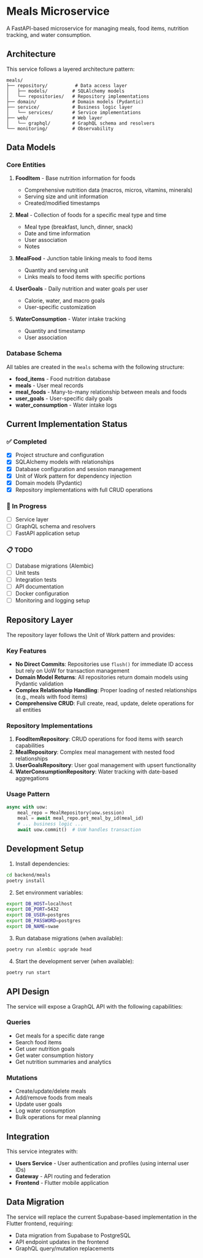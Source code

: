 # Meals Microservice

A FastAPI-based microservice for managing meals, food items, nutrition tracking, and water consumption.

## Architecture

This service follows a layered architecture pattern:

```
meals/
├── repository/          # Data access layer
│   ├── models/         # SQLAlchemy models
│   └── repositories/   # Repository implementations
├── domain/             # Domain models (Pydantic)
├── service/            # Business logic layer
│   └── services/       # Service implementations
├── web/                # Web layer
│   └── graphql/        # GraphQL schema and resolvers
└── monitoring/         # Observability
```

## Data Models

### Core Entities

1. **FoodItem** - Base nutrition information for foods
   - Comprehensive nutrition data (macros, micros, vitamins, minerals)
   - Serving size and unit information
   - Created/modified timestamps

2. **Meal** - Collection of foods for a specific meal type and time
   - Meal type (breakfast, lunch, dinner, snack)
   - Date and time information
   - User association
   - Notes

3. **MealFood** - Junction table linking meals to food items
   - Quantity and serving unit
   - Links meals to food items with specific portions

4. **UserGoals** - Daily nutrition and water goals per user
   - Calorie, water, and macro goals
   - User-specific customization

5. **WaterConsumption** - Water intake tracking
   - Quantity and timestamp
   - User association

### Database Schema

All tables are created in the `meals` schema with the following structure:

- **food_items** - Food nutrition database
- **meals** - User meal records
- **meal_foods** - Many-to-many relationship between meals and foods
- **user_goals** - User-specific daily goals
- **water_consumption** - Water intake logs

## Current Implementation Status

### ✅ Completed
- [x] Project structure and configuration
- [x] SQLAlchemy models with relationships
- [x] Database configuration and session management
- [x] Unit of Work pattern for dependency injection
- [x] Domain models (Pydantic)
- [x] Repository implementations with full CRUD operations

### 🚧 In Progress
- [ ] Service layer
- [ ] GraphQL schema and resolvers
- [ ] FastAPI application setup

### 📋 TODO
- [ ] Database migrations (Alembic)
- [ ] Unit tests
- [ ] Integration tests
- [ ] API documentation
- [ ] Docker configuration
- [ ] Monitoring and logging setup

## Repository Layer

The repository layer follows the Unit of Work pattern and provides:

### Key Features
- **No Direct Commits**: Repositories use `flush()` for immediate ID access but rely on UoW for transaction management
- **Domain Model Returns**: All repositories return domain models using Pydantic validation
- **Complex Relationship Handling**: Proper loading of nested relationships (e.g., meals with food items)
- **Comprehensive CRUD**: Full create, read, update, delete operations for all entities

### Repository Implementations

1. **FoodItemRepository**: CRUD operations for food items with search capabilities
2. **MealRepository**: Complex meal management with nested food relationships
3. **UserGoalsRepository**: User goal management with upsert functionality 
4. **WaterConsumptionRepository**: Water tracking with date-based aggregations

### Usage Pattern
```python
async with uow:
    meal_repo = MealRepository(uow.session)
    meal = await meal_repo.get_meal_by_id(meal_id)
    # ... business logic ...
    await uow.commit()  # UoW handles transaction
```

## Development Setup

1. Install dependencies:
```bash
cd backend/meals
poetry install
```

2. Set environment variables:
```bash
export DB_HOST=localhost
export DB_PORT=5432
export DB_USER=postgres
export DB_PASSWORD=postgres
export DB_NAME=swae
```

3. Run database migrations (when available):
```bash
poetry run alembic upgrade head
```

4. Start the development server (when available):
```bash
poetry run start
```

## API Design

The service will expose a GraphQL API with the following capabilities:

### Queries
- Get meals for a specific date range
- Search food items
- Get user nutrition goals
- Get water consumption history
- Get nutrition summaries and analytics

### Mutations
- Create/update/delete meals
- Add/remove foods from meals
- Update user goals
- Log water consumption
- Bulk operations for meal planning

## Integration

This service integrates with:
- **Users Service** - User authentication and profiles (using internal user IDs)
- **Gateway** - API routing and federation
- **Frontend** - Flutter mobile application

## Data Migration

The service will replace the current Supabase-based implementation in the Flutter frontend, requiring:
- Data migration from Supabase to PostgreSQL
- API endpoint updates in the frontend
- GraphQL query/mutation replacements 